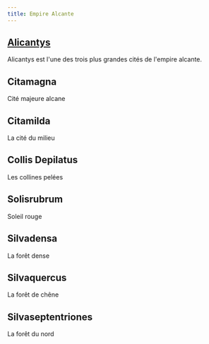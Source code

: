 ```yaml
---
title: Empire Alcante
---
```

## [Alicantys](/atlas-du-monde/empire-alcante/alicantys)
Alicantys est l'une des trois plus grandes cités de l'empire alcante.

## Citamagna
Cité majeure alcane

## Citamilda
La cité du milieu

## Collis Depilatus
Les collines pelées

## Solisrubrum
Soleil rouge

## Silvadensa
La forêt dense

## Silvaquercus
La forêt de chêne

## Silvaseptentriones
La forêt du nord
